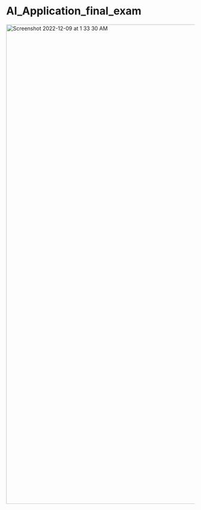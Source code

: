# AI_Application_final_exam
<img width="1280" alt="Screenshot 2022-12-09 at 1 33 30 AM" src="https://user-images.githubusercontent.com/90837231/206508918-8e83f607-6b91-4eae-8a28-8ce1295e6ccc.png">
